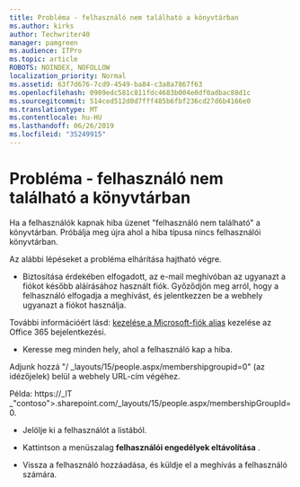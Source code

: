 ```yaml
---
title: Probléma - felhasználó nem található a könyvtárban
ms.author: kirks
author: Techwriter40
manager: pamgreen
ms.audience: ITPro
ms.topic: article
ROBOTS: NOINDEX, NOFOLLOW
localization_priority: Normal
ms.assetid: 63f7d676-7cd9-4549-ba84-c3a8a7867f63
ms.openlocfilehash: 0909edc581c811fdc4683b004e0df0adbac88d1c
ms.sourcegitcommit: 514ced512d0d7fff485b6fbf236cd27d6b4166e0
ms.translationtype: MT
ms.contentlocale: hu-HU
ms.lasthandoff: 06/26/2019
ms.locfileid: "35249915"
---
```

# <a name="troubleshoot-issue---user-not-found-in-directory"></a>Probléma - felhasználó nem található a könyvtárban

Ha a felhasználók kapnak hiba üzenet "felhasználó nem található" a könyvtárban. Próbálja meg újra ahol a hiba típusa nincs felhasználói könyvtárban.

Az alábbi lépéseket a probléma elhárítása hajtható végre.

- Biztosítása érdekében elfogadott, az e-mail meghívóban az ugyanazt a fiókot később aláírásához használt fiók. Győződjön meg arról, hogy a felhasználó elfogadja a meghívást, és jelentkezzen be a webhely ugyanazt a fiókot használja. 

További információért lásd: [kezelése a Microsoft-fiók alias</a> kezelése az Office 365 bejelentkezési](https://support.microsoft.com/help/12407/microsoft-account-how-to-manage-aliases). 

- Keresse meg minden hely, ahol a felhasználó kap a hiba. 

Adjunk hozzá "/ _layouts/15/people.aspx/membershipgroupid=0" (az idézőjelek) belül a webhely URL-cím végéhez. 

Példa: https://_lT _"contoso">.sharepoint.com/_layouts/15/people.aspx/membershipGroupId=0.

- Jelölje ki a felhasználót a listából.

- Kattintson a menüszalag **felhasználói engedélyek eltávolítása** . 
-  Vissza a felhasználó hozzáadása, és küldje el a meghívás a felhasználó számára.

